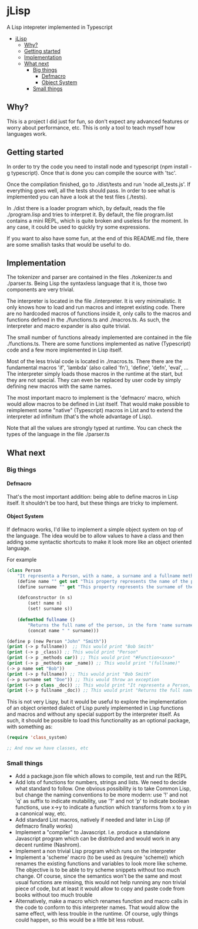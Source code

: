 # jLisp
A Lisp intepreter implemented in Typescript

- [jLisp](#jlisp)
    - [Why?](#why)
    - [Getting started](#getting-started)
    - [Implementation](#implementation)
    - [What next](#what-next)
        - [Big things](#big-things)
            - [Defmacro](#defmacro)
            - [Object System](#object-system)
        - [Small things](#small-things)

## Why?
This is a project I did just for fun, so don't expect any advanced features or worry about performance, etc.
This is only a tool to teach myself how languages work. 

## Getting started
In order to try the code you need to install node and typescript (npm install -g typescript).
Once that is done you can compile the source with 'tsc'. 

Once the compilation finished, go to ./dist/tests and run 'node all_tests.js'. If everything goes well, 
all the tests should pass. In order to see what is implemented you can have a 
look at the test files (./tests).

In ./dist there is a loader program which, by default, reads the file ./program.lisp and tries to 
interpret it. By default, the file program.list contains a mini REPL, which is quite broken and 
useless for the moment. In any case, it could be used to quickly try some expressions.

If you want to also have some fun, at the end of this README.md file, there are some smallish tasks
that would be useful to do.

## Implementation
The tokenizer and parser are contained in the files ./tokenizer.ts and ./parser.ts. Being Lisp the syntaxless language
that it is, those two components are very trivial.

The interpreter is located in the file ./interpreter. It is very minimalistic. 
It only knows how to load and run macros and intepret existing code. There are no
hardcoded macros of functions inside it, only calls to the macros and functions defined in the ./functions.ts
and ./macros.ts. As such, the interpreter and macro expander is also quite trivial.

The small number of functions already implemented are contained in the file ./functions.ts. There are some
functions implemented as native (Typescript) code and a few more implemented in Lisp itself.

Most of the less trivial code is located in ./macros.ts. There there are the fundamental macros 
'if', 'lambda' (also called 'fn'), 'define', 'defn', 'eval', ... The interpreter simply loads those macros in the
runtime at the start, but they are not special. They can even be replaced by user code by simply defining new
macros with the same names.

The most important macro to implement is the 'defmacro' macro, which would allow macros to be defined in List itself.
That would make possible to reimplement some "native" (Typescript) macros in List and to extend the interpreter
ad infinitum (that's the whole advantage of Lisp).

Note that all the values are strongly typed at runtime. You can check the types of the language in the file ./parser.ts

## What next
### Big things
#### Defmacro
That's the most important addition: being able to define macros in Lisp itself. It shouldn't be too
hard, but these things are tricky to implement. 

#### Object System
If defmacro works, I'd like to implement a simple object system on top of the language. The idea would be to allow
values to have a class and then adding some syntactic shortcuts to make it look more like an object oriented language.

For example

```lisp
(class Person
    "It representa a Person, with a name, a surname and a fullname method"
    (define name "" get set "This property represents the name of the person") ;; Yes, this documentation is redundant
    (define surname "" get "This property represents the surname of the person")
    
    (defconstructor (n s)
        (set! name n)
        (set! surname s))
        
    (defmethod fullname () 
        "Returns the full name of the person, in the form 'name surname'"
        (concat name " " surname)))

(define p (new Person "John" "Smith"))
(print (-> p fullname))  ;; This would print "Bob Smith"
(print (-> p _class)) ;; This would print "Person"
(print (-> p _methods car)) ;; This would print "#Function<xxx>"
(print (-> p _methods car _name)) ;; This would print "(fullname)"
(-> p name set "Bob"))
(print (-> p fullname)) ;; This would print "Bob Smith"
(-> p surname set "Doe")) ;; This would throw an exception
(print (-> p class _doc)) ;; This would print "It representa a Person, with a name, a surname and a fullname method"
(print (-> p fullname _doc)) ;; This would print "Returns the full name of the person, in the form 'name surname'"
```

This is not very Lispy, but it would be useful to explore the implementation of an object oriented dialect of Lisp
purely implemented in Lisp functions and macros and without any special support by the interpreter itself. As such, it should be possible to load this functionality as an optional package, with something as:

```lisp
(require 'class_system)

;; And now we have classes, etc
```

### Small things
- Add a package.json file which allows to compile, test and run the REPL
- Add lots of functions for numbers, strings and lists. We need to decide what standard to follow.
One obvious possibility is to take Common Lisp, but change the naming conventions to be more
modern: use '!' and not 'q' as suffix to indicate mutability, use '?' and not 'p' to indicate
boolean functions, use x->y to indicate a function which transforms from x to y in a 
canonical way, etc.
- Add standard List macros, natively if needed and later in Lisp (if defmacro finally works)
- Implement a "compiler" to Javascript. I.e. produce a standalone Javascript program which can
be distributed and would work in any decent runtime (Nashrom). 
- Implement a non trivial Lisp program which runs on the interpreter
- Implement a 'scheme' macro (to be used as (require 'scheme)) which renames the existing
functions and variables to look more like scheme. The objective is to be able to try
scheme snippets without too much change. Of course, since the semantics won't be the same and
most usual functions are missing, this would not help running any non trivial piece of code, but
at least it would allow to copy and paste code from books without too much trouble
- Alternatively, make a macro which renames function and macro calls in the code to
conform to this interpreter names. That would allow the same effect, with less trouble in the
runtime. Of course, ugly things could happen, so this would be a little bit less robust.
